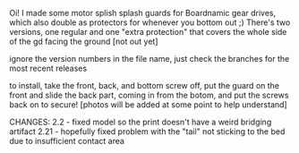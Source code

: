 Oi! I made some motor splish splash guards for Boardnamic gear drives, which also double as protectors for whenever you bottom out ;) 
There's two versions, one regular and one "extra protection" that covers the whole side of the gd facing the ground [not out yet]

ignore the version numbers in the file name, just check the branches for the most recent releases

to install, take the front, back, and bottom screw off, put the guard on the front and slide the back part, coming in from the botom, and put the screws back on to secure!
[photos will be added at some point to help understand]

CHANGES:
2.2 - fixed model so the print doesn't have a weird bridging artifact
2.21 - hopefully fixed problem with the "tail" not sticking to the bed due to insufficient contact area
